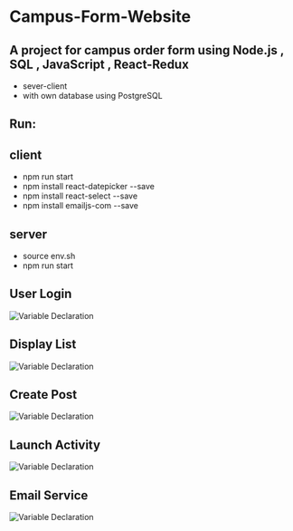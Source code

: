 # Campus-Form-Website

## A project for campus order form using Node.js , SQL , JavaScript , React-Redux 
* sever-client
* with own database using PostgreSQL
## Run: 
## client 
* npm run start
* npm install react-datepicker --save
* npm install react-select --save
* npm install emailjs-com --save
## server
* source env.sh 
* npm run start
## User Login
![Variable Declaration](/img/11.png)
## Display List
![Variable Declaration](/img/22.png)
## Create Post
![Variable Declaration](/img/33.png)
## Launch Activity
![Variable Declaration](/img/44.png)
## Email Service

![Variable Declaration](/img/55.png)




